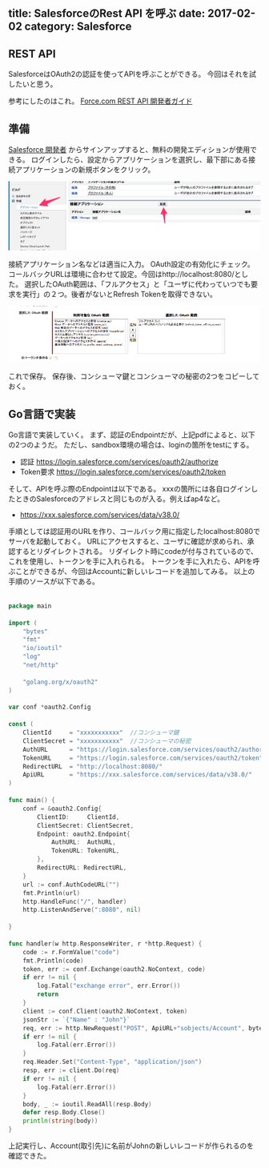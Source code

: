 title: SalesforceのRest API を呼ぶ
date: 2017-02-02
category: Salesforce
---

## REST API

SalesforceはOAuth2の認証を使ってAPIを呼ぶことができる。
今回はそれを試したいと思う。

参考にしたのはこれ。
[Force.com REST API 開発者ガイド](http://salesforcedevjp.s3.amazonaws.com/developer/docs/api_rest/api_rest.pdf)

## 準備

[Salesforce 開発者](https://developer.salesforce.com/ja/) からサインアップすると、無料の開発エディションが使用できる。
ログインしたら、設定からアプリケーションを選択し、最下部にある接続アプリケーションの新規ボタンをクリック。

![接続アプリケーションの作成](/img/2017-02-02-salesforce-rest-api/application.png)

接続アプリケーション名などは適当に入力。
OAuth設定の有効化にチェック。コールバックURLは環境に合わせて設定。今回はhttp://localhost:8080/とした。
選択したOAuth範囲は、「フルアクセス」と「ユーザに代わっていつでも要求を実行」の２つ。後者がないとRefresh Tokenを取得できない。

![scope](/img/2017-02-01-salesforce-refresh-token/refreshtoken.png)

これで保存。
保存後、コンシューマ鍵とコンシューマの秘密の2つをコピーしておく。

## Go言語で実装

Go言語で実装していく。
まず、認証のEndpointだが、上記pdfによると、以下の2つのようだ。
ただし、sandbox環境の場合は、loginの箇所をtestにする。

* 認証          https://login.salesforce.com/services/oauth2/authorize
* Token要求     https://login.salesforce.com/services/oauth2/token

そして、APIを呼ぶ際のEndpointは以下である。
xxxの箇所には各自ログインしたときのSalesforceのアドレスと同じものが入る。例えばap4など。

* https://xxx.salesforce.com/services/data/v38.0/

手順としては認証用のURLを作り、コールバック用に指定したlocalhost:8080でサーバを起動しておく。
URLにアクセスすると、ユーザに確認が求められ、承認するとリダイレクトされる。
リダイレクト時にcodeが付与されているので、これを使用し、トークンを手に入れられる。
トークンを手に入れたら、APIを呼ぶことができるが、今回はAccountに新しいレコードを追加してみる。
以上の手順のソースが以下である。

``` go

package main

import (
	"bytes"
	"fmt"
	"io/ioutil"
	"log"
	"net/http"

	"golang.org/x/oauth2"
)

var conf *oauth2.Config

const (
	ClientId     = "xxxxxxxxxxx"  //コンシューマ鍵
	ClientSecret = "xxxxxxxxxxx"  //コンシューマの秘密
	AuthURL      = "https://login.salesforce.com/services/oauth2/authorize"
	TokenURL     = "https://login.salesforce.com/services/oauth2/token"
	RedirectURL  = "http://localhost:8080/"
	ApiURL       = "https://xxx.salesforce.com/services/data/v38.0/"
)

func main() {
	conf = &oauth2.Config{
		ClientID:     ClientId,
		ClientSecret: ClientSecret,
		Endpoint: oauth2.Endpoint{
			AuthURL:  AuthURL,
			TokenURL: TokenURL,
		},
		RedirectURL: RedirectURL,
	}
	url := conf.AuthCodeURL("")
	fmt.Println(url)
	http.HandleFunc("/", handler)
	http.ListenAndServe(":8080", nil)

}

func handler(w http.ResponseWriter, r *http.Request) {
	code := r.FormValue("code")
	fmt.Println(code)
	token, err := conf.Exchange(oauth2.NoContext, code)
	if err != nil {
		log.Fatal("exchange error", err.Error())
		return
	}
	client := conf.Client(oauth2.NoContext, token)
	jsonStr := `{"Name" : "John"}`
	req, err := http.NewRequest("POST", ApiURL+"sobjects/Account", bytes.NewBuffer([]byte(jsonStr)))
	if err != nil {
		log.Fatal(err.Error())
	}
	req.Header.Set("Content-Type", "application/json")
	resp, err := client.Do(req)
	if err != nil {
		log.Fatal(err.Error())
	}
	body, _ := ioutil.ReadAll(resp.Body)
	defer resp.Body.Close()
	println(string(body))
}

```

上記実行し、Account(取引先)に名前がJohnの新しいレコードが作られるのを確認できた。